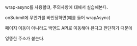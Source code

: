 wrap-async를 사용할떄, 주의사항에 대해서 실습해본다.

onSubmit에 무언가를 바인딩하면(예를 들어 wrapAsync)

페이지 이동이 아니라도 백엔드 API로 이동해야 된다고 판단하기 때문에

엉뚱한 주소가 붙는다.

